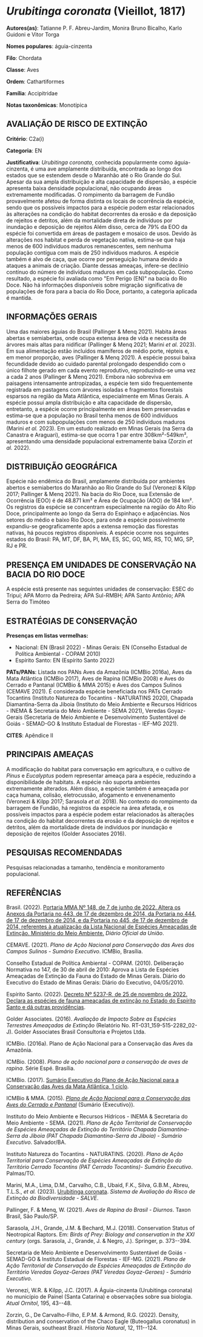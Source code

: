 # *Urubitinga coronata* (Vieillot, 1817)

**Autores(as)**: Tatianne P. F. Abreu-Jardim, Monira Bruno Bicalho, Karlo Guidoni e Vitor Torga

**Nomes populares**: águia-cinzenta

**Filo**: Chordata

**Classe**: Aves

**Ordem**: Cathartiformes

**Família**: Accipitridae

**Notas taxonômicas**: Monotípica

## AVALIAÇÃO DE RISCO DE EXTINÇÃO

**Critério**: C2a(i)

**Categoria**: EN

**Justificativa**: *Urubitinga coronata*, conhecida popularmente como águia-cinzenta, é uma ave amplamente distribuída, encontrada ao longo dos estados que se estendem desde o Maranhão até o Rio Grande do Sul.  Apesar da sua ampla distribuição e alta capacidade de dispersão, a espécie apresenta baixa densidade populacional, não ocupando áreas extremamente modificadas. O rompimento da barragem de Fundão provavelmente afetou de forma distinta os locais de ocorrência da espécie, sendo que os possíveis impactos para a espécie podem estar relacionados às alterações na condição do habitat decorrentes da erosão e da deposição de rejeitos e detritos, além da mortalidade direta de indivíduos por inundação e deposição de rejeitos Além disso, cerca de 79% da EOO da espécie foi convertida em áreas de pastagem e mosaico de usos. Devido às alterações nos habitat e perda de vegetação nativa, estima-se que haja menos de 600 indivíduos maduros remanescentes, sem
nenhuma população contígua com mais de 250 indivíduos maduros. A espécie também é alvo de caça, que ocorre por perseguição humana devido a ataques a animais de criação. Diante dessas ameaças, infere-se declínio contínuo do número de indivíduos maduros em cada subpopulação. Como resultado, a espécie foi avaliada como "Em Perigo (EN)" na bacia do Rio Doce. Não há informações disponíveis sobre migração significativa de populações de fora para a bacia do Rio Doce, portanto, a categoria aplicada é mantida.

## INFORMAÇÕES GERAIS

Uma das maiores águias do Brasil (Pallinger & Menq 2021). Habita áreas abertas e semiabertas, onde ocupa extensa área de vida e necessita de árvores mais altas para nidificar (Pallinger & Menq 2021; Marini *et al.* 2023). Em sua alimentação estão incluídos mamíferos de médio porte, répteis e, em menor proporção, aves (Pallinger & Menq 2021). A espécie possui baixa fecundidade devido ao cuidado parental prolongado despendido com o único filhote gerado em cada evento reprodutivo, reproduzindo-se uma vez a cada 2 anos (Pallinger & Menq 2021). Embora não sobreviva em paisagens intensamente antropizadas, a espécie tem sido frequentemente registrada em pastagens com árvores isoladas e fragmentos florestais esparsos na região da Mata Atlântica, especialmente em Minas Gerais. A espécie possui ampla distribuição e alta capacidade de dispersão, entretanto, a espécie ocorre principalmente em áreas bem preservadas e estima-se que a população no Brasil tenha menos de
600 indivíduos maduros e com subpopulações com menos de 250 indivíduos maduros (Marini *et al.* 2023). Em um estudo realizado em Minas Gerais (na Serra da Canastra e Araguari), estima-se que ocorra 1 par entre 308km²-549km², apresentando uma densidade populacional extremamente baixa (Zorzin *et al.* 2022).

## DISTRIBUIÇÃO GEOGRÁFICA

Espécie não endêmica do Brasil, amplamente distribuída por ambientes abertos e semiabertos do Maranhão ao Rio Grande do Sul (Veronezi & Kilpp 2017; Pallinger & Menq 2021). Na bacia do Rio Doce, sua Extensão de Ocorrência (EOO) é de 48.871 km² e Área de Ocupação (AOO) de 184 km². Os registros da espécie se concentram especialmente na região do Alto Rio Doce, principalmente ao longo da Serra do Espinhaço e adjacências. Nos setores do médio e baixo Rio Doce, para onde a espécie possivelmente expandiu-se geograficamente após a extensa remoção das florestas nativas, há poucos registros disponíveis. A espécie ocorre nos seguintes estados do Brasil: PA, MT, DF, BA, PI, MA, ES, SC, GO, MS, RS, TO, MG, SP, RJ e PR.

## PRESENÇA EM UNIDADES DE CONSERVAÇÃO NA BACIA DO RIO DOCE

A espécie está presente nas seguintes unidades de conservação: ESEC do Tripuí; APA Morro da Pedreira; APA Sul-RMBH; APA Santo Antônio; APA Serra do Timóteo

## ESTRATÉGIAS DE CONSERVAÇÃO

**Presenças em listas vermelhas:**

-   Nacional: EN (Brasil 2022) -   Minas Gerais: EN (Conselho Estadual de Política Ambiental - COPAM
    2010)
-   Espírito Santo: EN (Espírito Santo 2022)

**PATs/PANs**: Listada nos PANs Aves da Amazônia (ICMBio 2016a), Aves da Mata Atlântica (ICMBio 2017), Aves de Rapina (ICMBio 2008) e Aves do Cerrado e Pantanal (ICMBio & MMA 2015) e Aves dos Campos Sulinos (CEMAVE 2021). É considerada espécie beneficiada nos PATs Cerrado Tocantins (Instituto Natureza do Tocantins - NATURATINS 2020), Chapada Diamantina-Serra da Jiboia (Instituto do Meio Ambiente e Recursos Hídricos - INEMA & Secretaria do Meio Ambiente - SEMA 2021), Veredas Goyaz-Gerais (Secretaria de Meio Ambiente e Desenvolvimento Sustentável de Goiás - SEMAD-GO & Instituto Estadual de Florestas - IEF-MG 2021).

**CITES**: Apêndice II

## PRINCIPAIS AMEAÇAS

A modificação do habitat para conversação em agricultura, e o cultivo de *Pinus* e *Eucalyptus* podem representar ameaça para a espécie, reduzindo a disponibilidade de habitats. A espécie não suporta ambientes extremamente alterados. Além disso, a espécie também é ameaçada por caça humana, colisão, eletrocussão, afogamento e envenenamento (Veronezi & Kilpp 2017; Sarasola *et al.* 2018). No contexto do rompimento da barragem de Fundão, há registros da espécie na área afetada, e os possíveis impactos para a espécie podem estar relacionados às alterações na condição do habitat decorrentes da erosão e da deposição de rejeitos e detritos, além da mortalidade direta de indivíduos por inundação e deposição de rejeitos (Golder Associates 2016).

## PESQUISAS RECOMENDADAS

Pesquisas relacionadas a tamanho, tendência e monitoramento populacional.

## REFERÊNCIAS

Brasil. (2022). [Portaria MMA Nº 148, de 7 de junho de 2022. Altera os Anexos da Portaria no 443, de 17 de dezembro de 2014, da Portaria no 444, de 17 de dezembro de 2014, e da Portaria no 445, de 17 de dezembro de 2014, referentes à atualização da Lista Nacional de Espécies Ameaçadas de Extinção. Ministério do Meio Ambiente.](https://in.gov.br/en/web/dou/-/portaria-mma-n-148-de-7-de-junho-de-2022-406272733) *Diário Oficial da União*.

CEMAVE. (2021). *Plano de Ação Nacional para Conservação das Aves dos Campos Sulinos - Sumário Executivo*. ICMBio, Brasília.

Conselho Estadual de Política Ambiental - COPAM. (2010). Deliberação Normativa no 147, de 30 de abril de 2010: Aprova a Lista de Espécies Ameaçadas de Extinção da Fauna do Estado de Minas Gerais. Diário do Executivo do Estado de Minas Gerais: Diário do Executivo, 04/05/2010.

Espírito Santo. (2022). [Decreto Nº 5237-R, de 25 de novembro de 2022.  Declara as espécies de fauna ameaçadas de extinção no Estado do Espírito Santo e dá outras providências](https://iema.es.gov.br/Media/iema/FAUNA/Decreto%205237-R_2022_25-Nov%20-%20Fauna%20(s-peixes)%20-%20Lista%20de%20Esp%C3%A9cies%20Amea%C3%A7adas%20de%20Extin%C3%A7%C3%A3o.pdf).

Golder Associates. (2016). *Avaliação de Impacto Sobre as Espécies Terrestres Ameaçadas de Extinção* (Relatório No.  RT-031_159-515-2282_02-J). Golder Associates Brasil Consultoria e Projetos Ltda.

ICMBio. (2016a). Plano de Ação Nacional para a Conservação das Aves da Amazônia.

ICMBio. (2008). *Plano de ação nacional para a conservação de aves de rapina*. Série Espé. Brasília.

ICMBio. (2017). [Sumário Executivo do Plano de Ação Nacional para a Conservação das Aves da Mata Atlântica, 1 ciclo](https://www.gov.br/icmbio/pt-br/assuntos/biodiversidade/pan/pan-aves-da-mata-atlantica).

ICMBio & MMA. (2015). [*Plano de Ação Nacional para a Conservação das Aves do Cerrado e Pantanal*](http://www.icmbio.gov.br/portal/biodiversidade/fauna-brasileira/planos-de-acao/3618-plano-de-acao-nacional-para-a-conservacao-das-aves-do-cerrado-e-pantanal.html) (Sumário {Executivo}).

Instituto do Meio Ambiente e Recursos Hídricos - INEMA & Secretaria do Meio Ambiente - SEMA. (2021). *Plano de Ação Territorial de Conservação de Espécies Ameaçadas de Extinção do Território Chapada Diamantina-Serra da Jiboia (PAT Chapada Diamantina-Serra da Jiboia) - Sumário Executivo*.  Salvador/BA.

Instituto Natureza do Tocantins - NATURATINS. (2020). *Plano de Ação Territorial para Conservação de Espécies Ameaçadas de Extinção do Território Cerrado Tocantins (PAT Cerrado Tocantins)- Sumário Executivo*. Palmas/TO.

Marini, M.A., Lima, D.M., Carvalho, C.B., Ubaid, F.K., Silva, G.B.M., Abreu, T.L.S., *et al.* (2023). [Urubitinga coronata](https://doi.org/10.37002/salve.ficha.19738). *Sistema de Avaliação do Risco de Extinção da Biodiversidade - SALVE*.

Pallinger, F. & Menq, W. (2021). *Aves de Rapina do Brasil - Diurnos*.  Taxon Brasil, São Paulo/SP.

Sarasola, J.H., Grande, J.M. & Bechard, M.J. (2018). Conservation Status of Neotropical Raptors. Em: *Birds of Prey: Biology and conservation in the XXI century* (orgs. Sarasola, J., Grande, J. & Negro, J.). Springer, p. 373--394.

Secretaria de Meio Ambiente e Desenvolvimento Sustentável de Goiás - SEMAD-GO & Instituto Estadual de Florestas - IEF-MG. (2021). *Plano de Ação Territorial de Conservação de Espécies Ameaçadas de Extinção do Território Veredas Goyaz-Geraes (PAT Veredas Goyaz-Geraes) - Sumário Executivo*.

Veronezi, W.R. & Kilpp, J.C. (2017). A Águia-cinzenta (Urubitinga coronata) no municı́pio de Painel (Santa Catarina) e observações sobre sua biologia. *Atual Ornitol*, 195, 43--48.

Zorzin, G., De Carvalho-Filho, E.P.M. & Armond, R.G. (2022). Density, distribution and conservation of the Chaco Eagle (Buteogallus coronatus) in Minas Gerais, southeast Brazil. *Historia Natural*, 12, 111--124.
